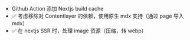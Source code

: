 - Github Action 添加 Nextjs build cache
- ✅ 考虑移除对 Contentlayer 的依赖，使用原生 mdx 支持（通过 page 导入 mdx）
- ✅ 在 nextjs SSR 时，处理 image 资源（压缩，转 webp）
